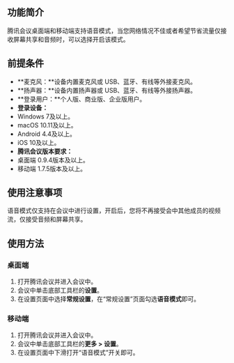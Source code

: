 

## 功能简介

腾讯会议桌面端和移动端支持语音模式，当您网络情况不佳或者希望节省流量仅接收屏幕共享和音频时，可以选择开启该模式。

## 前提条件
- **麦克风：**设备内置麦克风或 USB、蓝牙、有线等外接麦克风。
- **扬声器：**设备内置扬声器或 USB、蓝牙、有线等外接扬声器。
- **登录用户：**个人版、商业版、企业版用户。
- **登录设备：**
 - Windows 7及以上。
 - macOS 10.11及以上。
 - Android 4.4及以上。
 - iOS 10及以上。
- **腾讯会议版本要求：**
 - 桌面端 0.9.4版本及以上。
 - 移动端 1.7.5版本及以上。

## 使用注意事项
语音模式仅支持在会议中进行设置，开启后，您将不再接受会中其他成员的视频流，仅接受音频和屏幕共享。

## 使用方法
### 桌面端
1. 打开腾讯会议并进入会议中。
2. 会议中单击底部工具栏的**设置**。
3. 在设置页面中选择**常规设置**，在“常规设置”页面勾选**语音模式**即可。

### 移动端
1. 打开腾讯会议并进入会议中。
2. 会议中单击底部工具栏的**更多 > 设置**。
3. 在设置页面中下滑打开“语音模式”开关即可。
